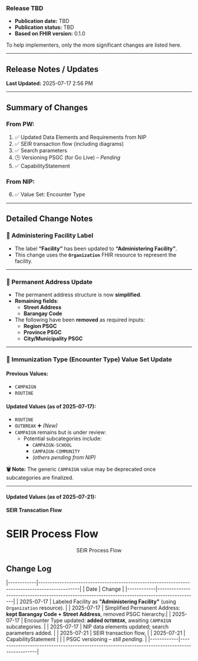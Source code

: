 ### Release TBD
- **Publication date:** TBD  
- **Publication status:** TBD  
- **Based on FHIR version:** 0.1.0  

To help implementers, only the more significant changes are listed here.

---

## Release Notes / Updates

**Last Updated:** 2025-07-17 2:56 PM

---

## Summary of Changes

### From PW:
1. ✅ Updated Data Elements and Requirements from NIP  
2. ✅ SEIR transaction flow (including diagrams)  
3. ✅ Search parameters  
4. 🕒 Versioning PSGC (for Go Live) – *Pending*  
5. ✅ CapabilityStatement 

### From NIP:
6. ✅ Value Set: Encounter Type

---

## Detailed Change Notes

### 🏥 Administering Facility Label
- The label **“Facility”** has been updated to **“Administering Facility”**.
- This change uses the **`Organization`** FHIR resource to represent the facility.

---

### 🏡 Permanent Address Update
- The permanent address structure is now **simplified**.
- **Remaining fields**:
  - **Street Address**
  - **Barangay Code**
- The following have been **removed** as required inputs:
  - **Region PSGC**
  - **Province PSGC**
  - **City/Municipality PSGC**

---

### 💉 Immunization Type (Encounter Type) Value Set Update

#### Previous Values:
- `CAMPAIGN`
- `ROUTINE`

#### Updated Values (as of 2025-07-17):
- `ROUTINE`
- `OUTBREAK` ➕ *(New)*
- `CAMPAIGN` remains but is under review:
  - Potential subcategories include:
    - `CAMPAIGN-SCHOOL`
    - `CAMPAIGN-COMMUNITY`
    - *(others pending from NIP)*

**🗑️ Note:** The generic `CAMPAIGN` value may be deprecated once subcategories are finalized.

---

#### Updated Values (as of 2025-07-21):

**SEIR Transcation Flow**

# SEIR Process Flow
<!-- <img style="width:100%" src="emr-seir-flow.png" alt="SEIR Process Flow" /> -->
<figcaption ALIGN="CENTER">SEIR Process Flow</figcaption>

## Change Log

|------------|-----------------------------------------------------------------------------------------------|
| Date       | Change                                                                                        |
|------------|-----------------------------------------------------------------------------------------------|
| 2025-07-17 | Labeled Facility as **"Administering Facility"** (using `Organization` resource).             |
| 2025-07-17 | Simplified Permanent Address: **kept Barangay Code + Street Address**, removed PSGC hierarchy.|
| 2025-07-17 | Encounter Type updated: **added `OUTBREAK`**, awaiting `CAMPAIGN` subcategories.              |
| 2025-07-17 | NIP data elements updated; search parameters added.                                           |
| 2025-07-21 | SEIR transaction flow,                                                                        |
| 2025-07-21 | CapabilityStatement                                                                           |
|            | PSGC versioning – *still pending*.                                                            |
|------------|-----------------------------------------------------------------------------------------------|
